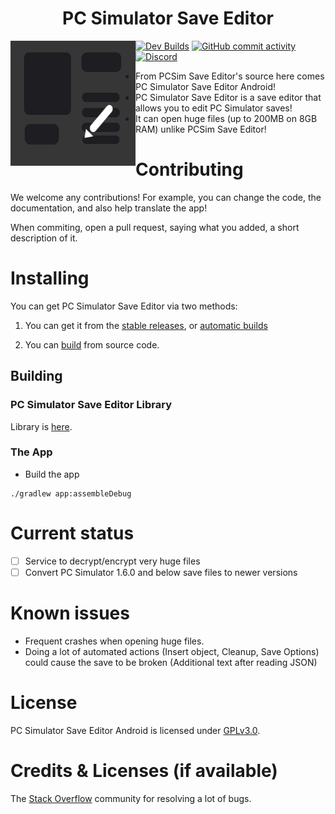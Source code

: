 <h1 align="center">PC Simulator Save Editor</h1>
<img src="https://github.com/BeboKhouja/PCSimulatorSaveEditorAndroidPort/blob/master/app/src/main/pc_simulator_save_editor-playstore.png" width="200" height="200" alt="PC Simulator Save Editor Logo" align="left">

[![Dev Builds](https://github.com/BeboKhouja/PCSimulatorSaveEditorAndroidPort/actions/workflows/main.yml/badge.svg)](https://github.com/BeboKhouja/PCSimulatorSaveEditorAndroidPort/actions/workflows/main.yml)
[![GitHub commit activity](https://img.shields.io/github/commit-activity/m/BeboKhouja/PCSimulatorSaveEditorAndroidPort)](https://github.com/PojavLauncherTeam/PojavLauncher/actions)
[![Discord](https://img.shields.io/discord/1274384588092866685.svg?label=&logo=discord&logoColor=ffffff&color=7389D8&labelColor=6A7EC2)](https://discord.com/invite/GXRECJjhVr)

- From PCSim Save Editor's source here comes PC Simulator Save Editor Android!
- PC Simulator Save Editor is a save editor that allows you to edit PC Simulator saves!
- It can open huge files (up to 200MB on 8GB RAM) unlike PCSim Save Editor!

# Contributing
We welcome any contributions! For example, you can change the code, the documentation, and also help translate the app!

When commiting, open a pull request, saying what you added, a short description of it.

# Installing
You can get PC Simulator Save Editor via two methods:

1. You can get it from the [stable releases](https://github.com/BeboKhouja/PCSimulatorSaveEditorAndroidPort/releases), or [automatic builds](https://github.com/BeboKhouja/PCSimulatorSaveEditorAndroidPort/actions)

2. You can [build](#building) from source code.

## Building

### PC Simulator Save Editor Library
Library is [here](https://github.com/BeboKhouja/PC-Simulator-Save-Editor).

### The App

* Build the app

```
./gradlew app:assembleDebug
```

# Current status
- [ ] Service to decrypt/encrypt very huge files
- [ ] Convert PC Simulator 1.6.0 and below save files to newer versions

# Known issues
- Frequent crashes when opening huge files.
- Doing a lot of automated actions (Insert object, Cleanup, Save Options) could cause the save to be broken (Additional text after reading JSON)

# License
PC Simulator Save Editor Android is licensed under [GPLv3.0](https://github.com/BeboKhouja/PCSimulatorSaveEditorAndroidPort/blob/master/LICENSE).

# Credits & Licenses (if available)
The [Stack Overflow](https://stackoverflow.com) community for resolving a lot of bugs.
